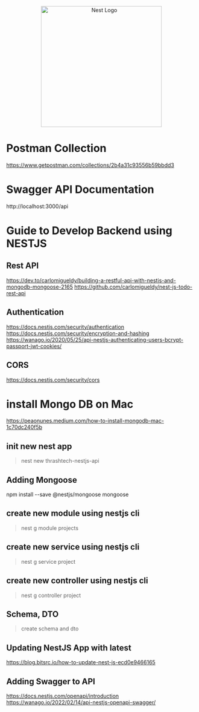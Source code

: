 <p align="center">
  <a href="http://nestjs.com/" target="blank"><img src="https://nestjs.com/img/logo_text.svg" width="320" alt="Nest Logo" /></a>
</p>

[circleci-image]: https://img.shields.io/circleci/build/github/nestjs/nest/master?token=abc123def456
[circleci-url]: https://circleci.com/gh/nestjs/nest

# Postman Collection
https://www.getpostman.com/collections/2b4a31c93556b59bbdd3

# Swagger API Documentation
http://localhost:3000/api

# Guide to Develop Backend using NESTJS

## Rest API
https://dev.to/carlomigueldy/building-a-restful-api-with-nestjs-and-mongodb-mongoose-2165
https://github.com/carlomigueldy/nest-js-todo-rest-api

## Authentication
https://docs.nestjs.com/security/authentication
https://docs.nestjs.com/security/encryption-and-hashing
https://wanago.io/2020/05/25/api-nestjs-authenticating-users-bcrypt-passport-jwt-cookies/

## CORS
https://docs.nestjs.com/security/cors

# install Mongo DB on Mac
https://peaonunes.medium.com/how-to-install-mongodb-mac-1c70dc240f5b

## init new nest app
> nest new thrashtech-nestjs-api

## Adding Mongoose
npm install --save @nestjs/mongoose mongoose

## create new module using nestjs cli
> nest g module projects
<!-- Using alias: nest g mo Todo -->

## create new service using nestjs cli
> nest g service project
<!-- Using alias: nest g s Todo -->

## create new controller using nestjs cli
> nest g controller project 
<!-- Using alias: nest g co Todo  -->

## Schema, DTO
> create schema and dto 

## Updating NestJS App with latest
https://blog.bitsrc.io/how-to-update-nest-js-ecd0e9466165

## Adding Swagger to API
https://docs.nestjs.com/openapi/introduction
https://wanago.io/2022/02/14/api-nestjs-openapi-swagger/